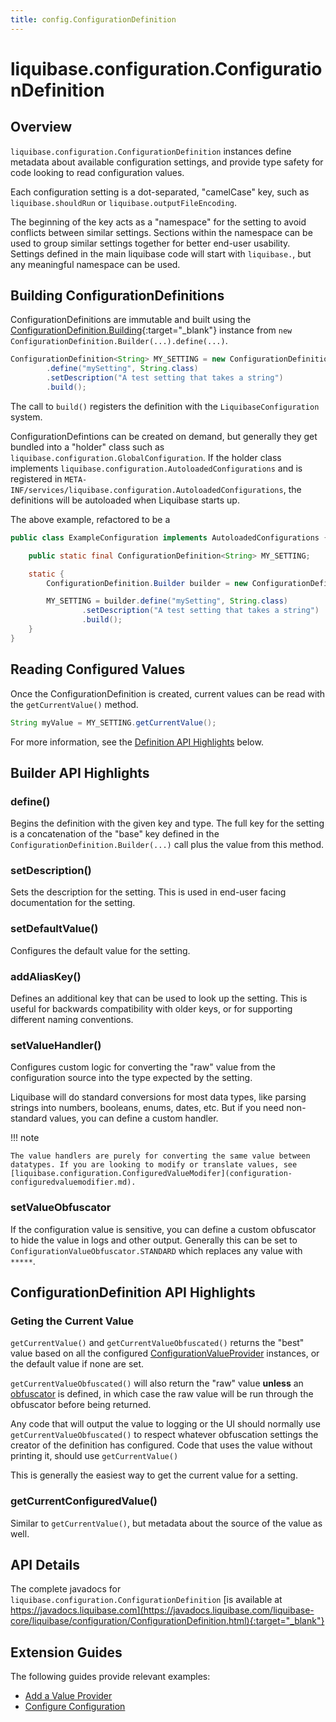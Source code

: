 ```yaml
---
title: config.ConfigurationDefinition
---
```


# liquibase.configuration.ConfigurationDefinition

## Overview

`liquibase.configuration.ConfigurationDefinition` instances define metadata about available configuration settings, and provide type safety for code looking to read configuration values.

Each configuration setting is a dot-separated, "camelCase" key, such as `liquibase.shouldRun` or `liquibase.outputFileEncoding`. 

The beginning of the key acts as a "namespace" for the setting to avoid conflicts between similar settings. Sections within the namespace can be used to group similar settings together for better end-user usability. 
Settings defined in the main liquibase code will start with `liquibase.`, but any meaningful namespace can be used.

## Building ConfigurationDefinitions

ConfigurationDefinitions are immutable and built using the [ConfigurationDefinition.Building](https://javadocs.liquibase.com/liquibase-core/liquibase/configuration/ConfigurationDefinition.Building.html){:target="_blank"} instance
from `new ConfigurationDefinition.Builder(...).define(...)`.

```java
ConfigurationDefinition<String> MY_SETTING = new ConfigurationDefinition.Builder("liquibase")
        .define("mySetting", String.class)
        .setDescription("A test setting that takes a string")
        .build();
```
The call to `build()` registers the definition with the `LiquibaseConfiguration` system.

ConfigurationDefintions can be created on demand, but generally they get bundled into a "holder" class such as `liquibase.configuration.GlobalConfiguration`.
If the holder class implements `liquibase.configuration.AutoloadedConfigurations` and is registered in `META-INF/services/liquibase.configuration.AutoloadedConfigurations`, the definitions will be autoloaded when Liquibase starts up.

The above example, refactored to be a 
```java
public class ExampleConfiguration implements AutoloadedConfigurations {

    public static final ConfigurationDefinition<String> MY_SETTING;

    static {
        ConfigurationDefinition.Builder builder = new ConfigurationDefinition.Builder("liquibase");

        MY_SETTING = builder.define("mySetting", String.class)
                .setDescription("A test setting that takes a string")
                .build();
    }
}
```


## Reading Configured Values

Once the ConfigurationDefinition is created, current values can be read with the `getCurrentValue()` method.

```java
String myValue = MY_SETTING.getCurrentValue();
```

For more information, see the [Definition API Highlights](#definition-api-highlights) below.

## Builder API Highlights

### define()

Begins the definition with the given key and type. The full key for the setting is a concatenation of the "base" key defined in the `ConfigurationDefinition.Builder(...)` call plus the value from this method. 

### setDescription()

Sets the description for the setting. This is used in end-user facing documentation for the setting.

### setDefaultValue()

Configures the default value for the setting.

### addAliasKey()

Defines an additional key that can be used to look up the setting. This is useful for backwards compatibility with older keys, or for supporting different naming conventions.

### setValueHandler()

Configures custom logic for converting the "raw" value from the configuration source into the type expected by the setting. 

Liquibase will do standard conversions for most data types, like parsing strings into numbers, booleans, enums, dates, etc. But if you need non-standard values, you can define a custom handler.

!!! note

    The value handlers are purely for converting the same value between datatypes. If you are looking to modify or translate values, see [liquibase.configuration.ConfiguredValueModifer](configuration-configuredvaluemodifier.md). 

### setValueObfuscator

If the configuration value is sensitive, you can define a custom obfuscator to hide the value in logs and other output. 
Generally this can be set to `ConfigurationValueObfuscator.STANDARD` which replaces any value with `*****`. 

## ConfigurationDefinition API Highlights

### Geting the Current Value

`getCurrentValue()` and `getCurrentValueObfuscated()` returns the "best" value based on all the configured [ConfigurationValueProvider](configuration-configurationvalueprovider.md) instances, or the default value if none are set.

`getCurrentValueObfuscated()` will also return the "raw" value **unless** an [obfuscator](#setvalueobfuscator) is defined, in which case the raw value will be run through the obfuscator before being returned.

Any code that will output the value to logging or the UI should normally use `getCurrentValueObfuscated()` to respect whatever obfuscation settings the creator of the definition has configured.
Code that uses the value without printing it, should use `getCurrentValue()`

This is generally the easiest way to get the current value for a setting.

### getCurrentConfiguredValue()

Similar to `getCurrentValue()`, but metadata about the source of the value as well.

## API Details

The complete javadocs for `liquibase.configuration.ConfigurationDefinition` [is available at https://javadocs.liquibase.com](https://javadocs.liquibase.com/liquibase-core/liquibase/configuration/ConfigurationDefinition.html){:target="_blank"}

## Extension Guides

The following guides provide relevant examples:

- [Add a Value Provider](../../extensions-integrations/extension-guides/add-a-configuration-value-provider.md)
- [Configure Configuration](../../extensions-integrations/integration-guides/configure-configuration.md)